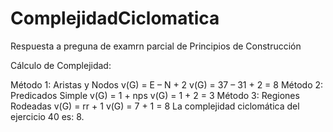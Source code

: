 # ComplejidadCiclomatica
Respuesta a preguna de examrn parcial de Principios de Construcción















Cálculo de Complejidad:

Método 1:  Aristas y Nodos
  v(G) = E – N + 2
 v(G) = 37 – 31 + 2 = 8
Método 2: Predicados Simple
v(G) = 1 + nps
 v(G) = 1 + 2 = 3
Método 3: Regiones Rodeadas
v(G) = rr + 1
 v(G) = 7 + 1 = 8
La complejidad ciclomática del ejercicio 40 es: 8.

